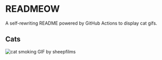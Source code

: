 # READMEOW

A self-rewriting README powered by GitHub Actions to display cat gifs.

## Cats

![cat smoking GIF by sheepfilms](https://media3.giphy.com/media/l0ExdMHUDKteztyfe/200.gif?cid=9acd02da5dfssag5ka6d741rmyjqg04i6zvr9lunw8nn84aq&ep=v1_gifs_search&rid=200.gif&ct=g)
